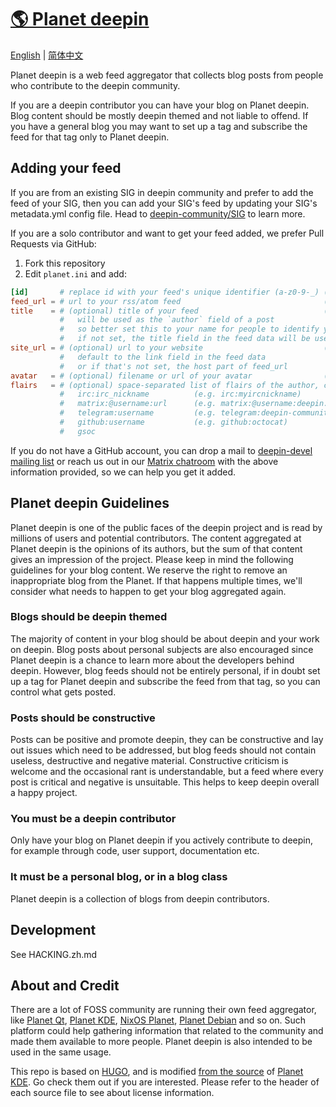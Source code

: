 # [🌎 Planet deepin](https://deepin-community.github.io/planet-deepin-org/)

[English](./README.md) | [简体中文](./README.zh_CN.md)

Planet deepin is a web feed aggregator that collects blog posts from people who contribute to the deepin community.

If you are a deepin contributor you can have your blog on Planet deepin. Blog content should be mostly
deepin themed and not liable to offend. If you have a general blog you may want to set up a tag and
subscribe the feed for that tag only to Planet deepin.

## Adding your feed

If you are from an existing SIG in deepin community and prefer to add the feed of your SIG, then you can add your
SIG's feed by updating your SIG's metadata.yml config file. Head to [deepin-community/SIG][sig-repo] to learn more.

[sig-repo]: https://github.com/deepin-community/SIG

If you are a solo contributor and want to get your feed added, we prefer Pull Requests via GitHub:

1. Fork this repository
2. Edit `planet.ini` and add:

```toml
[id]       # replace id with your feed's unique identifier (a-z0-9-_) (e.g. dde-port)
feed_url = # url to your rss/atom feed                                (e.g. https://deepin-community.github.io/sig-dde-porting/atom.xml)
title    = # (optional) title of your feed                            (e.g. DDE Porting SIG)
           #   will be used as the `author` field of a post
           #   so better set this to your name for people to identify you
           #   if not set, the title field in the feed data will be used
site_url = # (optional) url to your website                           (e.g. https://deepin-community.github.io/sig-dde-porting)
           #   default to the link field in the feed data
           #   or if that's not set, the host part of feed_url
avatar   = # (optional) filename or url of your avatar                (e.g. dde-porting.svg)
flairs   = # (optional) space-separated list of flairs of the author, currently supports:
           #   irc:irc_nickname          (e.g. irc:myircnickname)
           #   matrix:@username:url      (e.g. matrix:@username:deepin.org)
           #   telegram:username         (e.g. telegram:deepin-community)
           #   github:username           (e.g. github:octocat)
           #   gsoc
```

If you do not have a GitHub account, you can drop a mail to [deepin-devel mailing list][mailing-list] or reach us out
in our [Matrix chatroom][deepin-matrix] with the above information provided, so we can help you get it added.

[mailing-list]: https://www.freelists.org/list/deepin-devel
[deepin-matrix]: https://matrix.to/#/#deepin-community:deepin.org

## Planet deepin Guidelines

Planet deepin is one of the public faces of the deepin project and is read by millions of users and potential
contributors. The content aggregated at Planet deepin is the opinions of its authors, but the sum of that
content gives an impression of the project. Please keep in mind the following guidelines for your blog
content. We reserve the right to remove an inappropriate blog from the Planet. If that happens multiple
times, we'll consider what needs to happen to get your blog aggregated again.

### Blogs should be deepin themed

The majority of content in your blog should be about deepin and your work on deepin. Blog posts about personal
subjects are also encouraged since Planet deepin is a chance to learn more about the developers behind deepin.
However, blog feeds should not be entirely personal, if in doubt set up a tag for Planet deepin and subscribe
the feed from that tag, so you can control what gets posted.

### Posts should be constructive

Posts can be positive and promote deepin, they can be constructive and lay out issues which need to be
addressed, but blog feeds should not contain useless, destructive and negative material. Constructive
criticism is welcome and the occasional rant is understandable, but a feed where every post is critical
and negative is unsuitable. This helps to keep deepin overall a happy project.

### You must be a deepin contributor

Only have your blog on Planet deepin if you actively contribute to deepin, for example through code, user
support, documentation etc.

### It must be a personal blog, or in a blog class

Planet deepin is a collection of blogs from deepin contributors.

## Development

See HACKING.zh.md

## About and Credit

There are a lot of FOSS community are running their own feed aggregator, like [Planet Qt][planet-qt], 
[Planet KDE][planet-kde], [NixOS Planet][nixos-planet], [Planet Debian][planet-debian] and so on. Such platform
could help gathering information that related to the community and made them available to more people. Planet deepin
is also intended to be used in the same usage.

[planet-qt]: https://planet.qt.io/
[planet-kde]: https://planet.kde.org/
[nixos-planet]: https://planet.nixos.org/
[planet-debian]: https://planet.debian.org/

This repo is based on [HUGO][hugo], and is modified [from the source][planet-kde-source] of [Planet KDE][planet-kde].
Go check them out if you are interested. Please refer to the header of each source file to see about license information.

[hugo]: https://gohugo.io/
[planet-kde-source]: https://invent.kde.org/websites/planet-kde-org/
